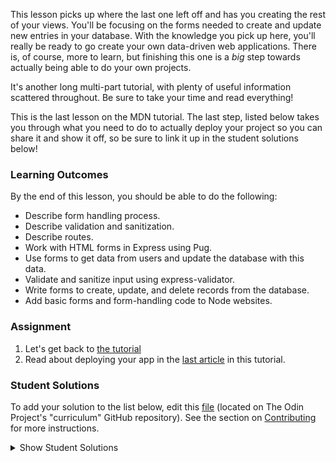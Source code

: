 This lesson picks up where the last one left off and has you creating the rest of your views. You'll be focusing on the forms needed to create and update new entries in your database. With the knowledge you pick up here, you'll really be ready to go create your own data-driven web applications.  There is, of course, more to learn, but finishing this one is a _big_ step towards actually being able to do your own projects.

It's another long multi-part tutorial, with plenty of useful information scattered throughout.  Be sure to take your time and read everything!

This is the last lesson on the MDN tutorial. The last step, listed below takes you through what you need to do to actually deploy your project so you can share it and show it off, so be sure to link it up in the student solutions below!

### Learning Outcomes
By the end of this lesson, you should be able to do the following:

- Describe form handling process.
- Describe validation and sanitization.
- Describe routes.
- Work with HTML forms in Express using Pug.
- Use forms to get data from users and update the database with this data.
- Validate and sanitize input using express-validator.
- Write forms to create, update, and delete records from the database.
- Add basic forms and form-handling code to Node websites.

### Assignment

<div class="lesson-content__panel" markdown="1">

1. Let's get back to [the tutorial](https://developer.mozilla.org/en-US/docs/Learn/Server-side/Express_Nodejs/forms)
2. Read about deploying your app in the [last article](https://developer.mozilla.org/en-US/docs/Learn/Server-side/Express_Nodejs/deployment) in this tutorial.
</div>

### Student Solutions
To add your solution to the list below, edit this [file](https://github.com/TheOdinProject/curriculum/blob/master/nodeJS/express-basics/Express-Lesson-5.md) (located on The Odin Project's "curriculum" GitHub repository). See the section on [Contributing](http://github.com/TheOdinProject/curriculum/blob/master/contributing.md) for more instructions.

<details markdown="block">
  <summary> Show Student Solutions </summary>

- Add your solution below this line!
- [Katarzyna Kaswen-Wilk's Solution](https://github.com/kikupiku/local-library) - [View in Browser](https://local-library-kikupiku.herokuapp.com/)
- [Braxton Lemmon's Solution](https://github.com/braxtonlemmon/local-library-express) - [View in Browser](https://protected-journey-23901.herokuapp.com/catalog)
- [Igorashs's Solution](https://github.com/igorashs/express-locallibrary) - [View in Browser](https://peaceful-refuge-59435.herokuapp.com/catalog)
- [Kris Tobiasson's Solution](https://github.com/highpockets/express-locallibrary-tutorial.git) - [View in Browser](https://morning-basin-71826.herokuapp.com/catalog)
- [Vanessacor's Solution](https://github.com/vanessacor/express-locallibrary-tutorial) - [View in Browser](https://limitless-wildwood-80852.herokuapp.com/catalog)
- [Obylisk's Solution](https://github.com/obylisk/local-library) - [View in Browser](https://quiet-peak-91437.herokuapp.com/catalog)
- [Henrique Sousa's Solution](https://github.com/Henrique-Sousa/express-locallibrary-tutorial) - [View in Browser](https://henriquesousa-locallibrary.herokuapp.com/)
- [tracy2811's Solution](https://github.com/tracy2811/express-locallibrary-tutorial)
- [Vollantre's Solution](https://github.com/vollantre/express-locallibrary-tutorial) - [View in Browser](https://afternoon-reaches-87917.herokuapp.com/)
- [Alain Suarez's Solution](https://gitlab.com/asuar/express-local-library) - [View in Browser](https://nameless-ocean-77993.herokuapp.com/)
- [Eljoey's Solution](https://github.com/eljoey/mdn_express_tut2) - [View in Browser](https://fierce-ocean-59692.herokuapp.com/)
- [Vedat's Solution](https://github.com/mvedataydin/express-local-library) - [View in Browser](https://hidden-citadel-76837.herokuapp.com)
- [djolesusername's Solution](https://github.com/djolesusername/libraryMDN) - [View in Browser](https://cool-library.herokuapp.com/catalog)
- [Jake's Solution](https://github.com/jdonahue135/localLibrary) - [View in Browser](https://secure-shore-83072.herokuapp.com/)
- [Ryan Floyd's Solution](https://github.com/MrRyanFloyd/express-local-library) - [View in Browser](https://secure-shelf-13534.herokuapp.com/)
- [Mo's Solution](https://github.com/motr551/Library) - [View in Browser](https://motrlibrary.herokuapp.com/)
- [Tayfun Sur's Solution](https://github.com/0xtaf/local-library) - [View in Browser](https://guarded-falls-62198.herokuapp.com/)
- [barrysweeney's Solution](https://github.com/barrysweeney/express-library-tutorial) - [View in Browser](https://fathomless-beach-16334.herokuapp.com/catalog)
- [ranmaru22's Solution](https://github.com/ranmaru22/local-library) - [View in Browser](https://agile-ocean-88291.herokuapp.com)
- [Scott Bowles's Solution](https://github.com/scottBowles/mdn-express-tutorial-local-library) - [View in Browser](https://morning-atoll-44293.herokuapp.com/)
- [Lakshya Kharayat's Solution](https://github.com/cartoonshow57/Local-Library) - [View in Browser](https://stark-oasis-46110.herokuapp.com/catalog)
- [Vorelli's Solution](https://github.com/Vorelli/basic-library) - [View in Browser](https://polar-inlet-71512.herokuapp.com/catalog)

</details>
